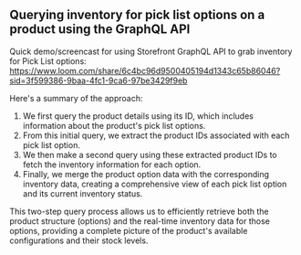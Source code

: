 ## Querying inventory for pick list options on a product using the GraphQL API

Quick demo/screencast for using Storefront GraphQL API to grab inventory for Pick List options: https://www.loom.com/share/6c4bc96d9500405194d1343c65b86046?sid=3f599386-9baa-4fc1-9ca6-97be3429f9eb

Here's a summary of the approach:

1. We first query the product details using its ID, which includes information about the product's pick list options.
1. From this initial query, we extract the product IDs associated with each pick list option.
1. We then make a second query using these extracted product IDs to fetch the inventory information for each option.
1. Finally, we merge the product option data with the corresponding inventory data, creating a comprehensive view of each pick list option and its current inventory status.

This two-step query process allows us to efficiently retrieve both the product structure (options) and the real-time inventory data for those options, providing a complete picture of the product's available configurations and their stock levels.